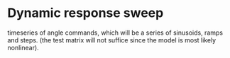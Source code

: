 # Dynamic response sweep
timeseries of angle commands, which will be a series of sinusoids, ramps and steps. (the test matrix will not suffice since the model is most likely nonlinear).